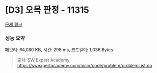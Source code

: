 # [D3] 오목 판정 - 11315 

[문제 링크](https://swexpertacademy.com/main/code/problem/problemDetail.do?contestProbId=AXaSUPYqPYMDFASQ) 

### 성능 요약

메모리: 64,080 KB, 시간: 296 ms, 코드길이: 1,036 Bytes



> 출처: SW Expert Academy, https://swexpertacademy.com/main/code/problem/problemList.do